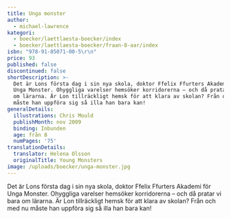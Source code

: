 ```yaml
---
title: Unga monster
author:
  - michael-lawrence
kategori:
  - boecker/laettlaesta-boecker/index
  - boecker/laettlaesta-boecker/fraan-8-aar/index
isbn: "978-91-85071-00-5\r\n"
price: 93
published: false
discontinued: false
shortDescription: >-
  Det är Lons första dag i sin nya skola, doktor Ffelix Ffurters Akademi för
  Unga Monster. Ohyggliga varelser hemsöker korridorerna – och då pratar vi bara
  om lärarna. Är Lon tillräckligt hemsk för att klara av skolan? Från och med nu
  måste han uppföra sig så illa han bara kan!
generalDetails:
  illustrations: Chris Mould
  publishMonth: nov 2009
  binding: Inbunden
  age: från 8
  numPages: '75'
translationDetails:
  translator: Helena Olsson
  originalTitle: Young Monsters
image: /uploads/boecker/unga-monster.jpg
---
```

Det är Lons första dag i sin nya skola, doktor Ffelix Ffurters Akademi för Unga Monster. Ohyggliga varelser hemsöker korridorerna – och då pratar vi bara om lärarna. Är Lon tillräckligt hemsk för att klara av skolan? Från och med nu måste han uppföra sig så illa han bara kan!
